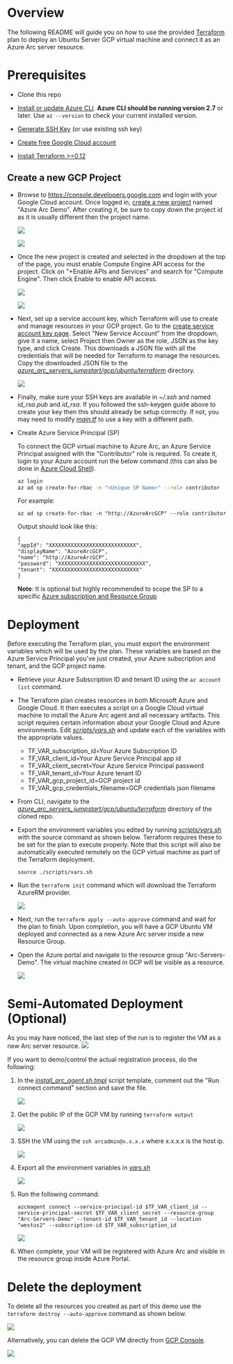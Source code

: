 # Overview

The following README will guide you on how to use the provided [Terraform](https://www.terraform.io/) plan to deploy an Ubuntu Server GCP virtual machine and connect it as an Azure Arc server resource.

# Prerequisites

* Clone this repo

* [Install or update Azure CLI](https://docs.microsoft.com/en-us/cli/azure/install-azure-cli?view=azure-cli-latest). **Azure CLI should be running version 2.7** or later. Use ```az --version``` to check your current installed version.

* [Generate SSH Key](https://help.github.com/articles/generating-a-new-ssh-key-and-adding-it-to-the-ssh-agent/) (or use existing ssh key) 

* [Create free Google Cloud account]((https://cloud.google.com/free))

* [Install Terraform >=0.12](https://learn.hashicorp.com/terraform/getting-started/install.html)

## Create a new GCP Project

* Browse to https://console.developers.google.com and login with your Google Cloud account. Once logged in, [create a new project](https://cloud.google.com/resource-manager/docs/creating-managing-projects) named "Azure Arc Demo". After creating it, be sure to copy down the project id as it is usually different then the project name.

    ![](../img/gcp_ubuntu/01.png)

    ![](../img/gcp_ubuntu/02.png)

* Once the new project is created and selected in the dropdown at the top of the page, you must enable Compute Engine API access for the project. Click on "+Enable APIs and Services" and search for "Compute Engine". Then click Enable to enable API access.

    ![](../img/gcp_ubuntu/03.png)

    ![](../img/gcp_ubuntu/04.png)

* Next, set up a service account key, which Terraform will use to create and manage resources in your GCP project. Go to the [create service account key page](https://console.cloud.google.com/apis/credentials/serviceaccountkey). Select "New Service Account" from the dropdown, give it a name, select Project then Owner as the role, JSON as the key type, and click Create. This downloads a JSON file with all the credentials that will be needed for Terraform to manage the resources. Copy the downloaded JSON file to the [*azure_arc_servers_jumpstart/gcp/ubuntu/terraform*](../gcp/ubuntu/terraform/) directory.

    ![](../img/gcp_ubuntu/05.png)

* Finally, make sure your SSH keys are available in *~/.ssh* and named *id_rsa.pub* and *id_rsa*. If you followed the ssh-keygen guide above to create your key then this should already be setup correctly. If not, you may need to modify [*main.tf*](../gcp/ubuntu/terraform/main.tf) to use a key with a different path.

* Create Azure Service Principal (SP)   

    To connect the GCP virtual machine to Azure Arc, an Azure Service Principal assigned with the "Contributor" role is required. To create it, login to your Azure account run the below command (this can also be done in [Azure Cloud Shell](https://shell.azure.com/)). 

    ```bash
    az login
    az ad sp create-for-rbac -n "<Unique SP Name>" --role contributor
    ```

    For example:

    ```az ad sp create-for-rbac -n "http://AzureArcGCP" --role contributor```

    Output should look like this:

    ```
    {
    "appId": "XXXXXXXXXXXXXXXXXXXXXXXXXXXX",
    "displayName": "AzureArcGCP",
    "name": "http://AzureArcGCP",
    "password": "XXXXXXXXXXXXXXXXXXXXXXXXXXXX",
    "tenant": "XXXXXXXXXXXXXXXXXXXXXXXXXXXX"
    }
    ```

    **Note**: It is optional but highly recommended to scope the SP to a specific [Azure subscription and Resource Group](https://docs.microsoft.com/en-us/cli/azure/ad/sp?view=azure-cli-latest)

# Deployment

Before executing the Terraform plan, you must export the environment variables which will be used by the plan. These variables are based on the Azure Service Principal you've just created, your Azure subscription and tenant, and the GCP project name.

* Retrieve your Azure Subscription ID and tenant ID using the ```az account list``` command.

* The Terraform plan creates resources in both Microsoft Azure and Google Cloud. It then executes a script on a Google Cloud virtual machine to install the Azure Arc agent and all necessary artifacts. This script requires certain information about your Google Cloud and Azure environments. Edit [*scripts/vars.sh*](../gcp/ubuntu/terraform/scripts/vars.sh) and update each of the variables with the appropriate values.
    
    * TF_VAR_subscription_id=Your Azure Subscription ID
    * TF_VAR_client_id=Your Azure Service Principal app id
    * TF_VAR_client_secret=Your Azure Service Principal password
    * TF_VAR_tenant_id=Your Azure tenant ID
    * TF_VAR_gcp_project_id=GCP project id
    * TF_VAR_gcp_credentials_filename=GCP credentials json filename

* From CLI, navigate to the [*azure_arc_servers_jumpstart/gcp/ubuntu/terraform*](../gcp/ubuntu/terraform) directory of the cloned repo.

* Export the environment variables you edited by running [*scripts/vars.sh*](../gcp/ubuntu/terraform/scripts/vars.sh) with the source command as shown below. Terraform requires these to be set for the plan to execute properly. Note that this script will also be automatically executed remotely on the GCP virtual machine as part of the Terraform deployment. 

    ```source ./scripts/vars.sh```

* Run the ```terraform init``` command which will download the Terraform AzureRM provider.

    ![](../img/gcp_ubuntu/08.png)

* Next, run the ```terraform apply --auto-approve``` command and wait for the plan to finish. Upon completion, you will have a GCP Ubuntu VM deployed and connected as a new Azure Arc server inside a new Resource Group.

* Open the Azure portal and navigate to the resource group "Arc-Servers-Demo". The virtual machine created in GCP will be visible as a resource.

    ![](../img/gcp_ubuntu/09.png)

# Semi-Automated Deployment (Optional)

As you may have noticed, the last step of the run is to register the VM as a new Arc server resource.
    ![](../img/gcp_ubuntu/10.png)

If you want to demo/control the actual registration process, do the following: 

1. In the [*install_arc_agent.sh.tmpl*](../gcp/ubuntu/terraform/scripts/install_arc_agent.sh.tmpl) script template, comment out the "Run connect command" section and save the file.

    ![](../img/gcp_ubuntu/11.png)

2. Get the public IP of the GCP VM by running ```terraform output```

    ![](../img/gcp_ubuntu/12.png)

3. SSH the VM using the ```ssh arcadmin@x.x.x.x``` where x.x.x.x is the host ip. 

    ![](../img/gcp_ubuntu/13.png)

4. Export all the environment variables in [*vars.sh*](../gcp/ubuntu/terraform/scripts/vars.sh)

    ![](../img/gcp_ubuntu/14.png)

5. Run the following command:

    ```azcmagent connect --service-principal-id $TF_VAR_client_id --service-principal-secret $TF_VAR_client_secret --resource-group "Arc-Servers-Demo" --tenant-id $TF_VAR_tenant_id --location "westus2" --subscription-id $TF_VAR_subscription_id```

    ![](../img/gcp_ubuntu/15.png)

6. When complete, your VM will be registered with Azure Arc and visible in the resource group inside Azure Portal.

# Delete the deployment

To delete all the resources you created as part of this demo use the ```terraform destroy --auto-approve``` command as shown below.

![](../img/gcp_ubuntu/17.png)

Alternatively, you can delete the GCP VM directly from [GCP Console](https://console.cloud.google.com/compute/instances).

![](../img/gcp_ubuntu/16.png)